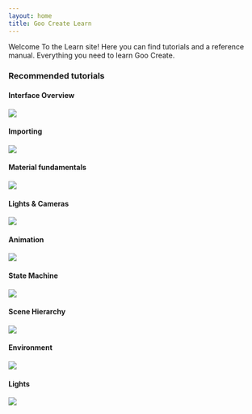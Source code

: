 ```yaml
---
layout: home
title: Goo Create Learn
---
```


Welcome To the Learn site! Here you can find tutorials and a reference manual. Everything you need to learn Goo Create.

### Recommended tutorials

<div class="row row-fluid recommended-tutorials">
	<div class="col-md-4 col-sm-6">
		<h4>Interface Overview</h4>
		<a href="{{ '/tutorials/intro' | prepend: site.baseurl }}">
			<img class="img-responsive" src="{{ '/tutorials/intro/thumb.jpg' | prepend: site.baseurl }}" />
		</a>
	</div>
	<div class="col-md-4 col-sm-6">
		<h4>Importing</h4>
		<a href="{{ '/tutorials/import' | prepend: site.baseurl }}">
			<img class="img-responsive" src="{{ '/tutorials/import/thumb.jpg' | prepend: site.baseurl }}" />
		</a>
	</div>
	<div class="col-md-4 col-sm-6">
		<h4>Material fundamentals</h4>
		<a href="{{ '/tutorials/material-fundamentals' | prepend: site.baseurl }}">
			<img class="img-responsive" src="{{ '/tutorials/material-fundamentals/thumb.png' | prepend: site.baseurl }}" />
		</a>
	</div>
	<div class="col-md-4 col-sm-6">
		<h4>Lights &amp; Cameras</h4>
		<a href="{{ '/tutorials/camera-light' | prepend: site.baseurl }}">
			<img class="img-responsive" src="{{ '/tutorials/camera-light/thumb.jpg' | prepend: site.baseurl }}" />
		</a>
	</div>
	<div class="col-md-4 col-sm-6">
		<h4>Animation</h4>
		<a href="{{ '/tutorials/animation' | prepend: site.baseurl }}">
			<img class="img-responsive" src="{{ '/tutorials/animation/thumb.jpg' | prepend: site.baseurl }}" />
		</a>
	</div>
	<div class="col-md-4 col-sm-6">
		<h4>State Machine</h4>
		<a href="{{ '/tutorials/state-machine' | prepend: site.baseurl }}">
			<img class="img-responsive" src="{{ '/tutorials/state-machine/thumb.jpg' | prepend: site.baseurl }}" />
		</a>
	</div>
	<div class="col-md-4 col-sm-6">
		<h4>Scene Hierarchy</h4>
		<a href="{{ '/tutorials/hierarchy' | prepend: site.baseurl }}">
			<img class="img-responsive" src="{{ '/tutorials/hierarchy/thumb.png' | prepend: site.baseurl }}" />
		</a>
	</div>
	<div class="col-md-4 col-sm-6">
		<h4>Environment</h4>
		<a href="{{ '/tutorials/environment' | prepend: site.baseurl }}">
			<img class="img-responsive" src="{{ '/tutorials/environment/thumb.png' | prepend: site.baseurl }}" />
		</a>
	</div>
	<div class="col-md-4 col-sm-6">
		<h4>Lights</h4>
		<a href="{{ '/tutorials/lights' | prepend: site.baseurl }}">
			<img class="img-responsive" src="{{ '/tutorials/lights/thumb.jpg' | prepend: site.baseurl }}" />
		</a>
	</div>
</div>